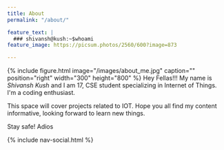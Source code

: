 ```yaml
---
title: About
permalink: "/about/"

feature_text: |
  ### shivansh@kush:~$whoami
feature_image: https://picsum.photos/2560/600?image=873

---
```

{% include figure.html image="/images/about_me.jpg" caption="" position="right" width="300" height="800" %}
Hey Fellas!!!
My name is _Shivansh Kush_ and I am 17, CSE student specializing in Internet of Things. I'm a coding enthusiast. 

This space will cover projects related to IOT.
Hope you all find my content informative, looking forward to learn new things.

Stay safe! Adios

{% include nav-social.html %}






